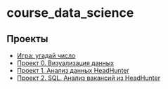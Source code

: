 # course_data_science

## Проекты

* [Игра: угадай число](https://github.com/Pupsova/course_data_science/tree/main/task_8.1)
* [Проект 0. Визуализация данных](https://github.com/Pupsova/course_data_science/blob/main/task_13.1/data_visualization.ipynb)
* [Проект 1. Анализ данных HeadHunter](https://github.com/Pupsova/course_data_science/blob/main/PROJECT-1/Project_1.ipynb)
* [Проект 2. SQL. Анализ вакансий из HeadHunter](https://github.com/Pupsova/course_data_science/tree/project2/PROJECT-2%20SQL)
